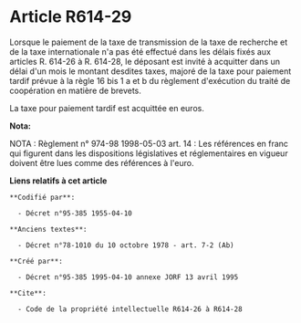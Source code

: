 # Article R614-29

Lorsque le paiement de la taxe de transmission de la taxe de recherche et de la taxe internationale n'a pas été effectué dans
les délais fixés aux articles R. 614-26 à R. 614-28, le déposant est invité à acquitter dans un délai d'un mois le montant
desdites taxes, majoré de la taxe pour paiement tardif prévue à la règle 16 bis 1 a et b du règlement d'exécution du traité
de coopération en matière de brevets.

La taxe pour paiement tardif est acquittée en euros.

**Nota:**

NOTA : Règlement n° 974-98 1998-05-03 art. 14 : Les références en franc qui figurent dans les dispositions législatives et
réglementaires en vigueur doivent être lues comme des références à l'euro.

**Liens relatifs à cet article**

	**Codifié par**:

	  - Décret n°95-385 1955-04-10

	**Anciens textes**:

	  - Décret n°78-1010 du 10 octobre 1978 - art. 7-2 (Ab)

	**Créé par**:

	  - Décret n°95-385 1995-04-10 annexe JORF 13 avril 1995

	**Cite**:

	  - Code de la propriété intellectuelle R614-26 à R614-28
